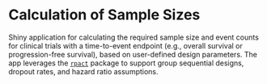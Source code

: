 # Calculation of Sample Sizes

Shiny application for calculating the required sample size and event counts for 
clinical trials with a time-to-event endpoint (e.g., overall survival or progression-free survival), 
based on user-defined design parameters. The app leverages the [`rpact`](https://www.rpact.org/) package to 
support group sequential designs, dropout rates, and hazard ratio assumptions.

